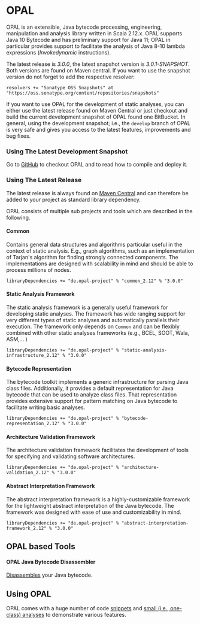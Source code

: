# OPAL

OPAL is an extensible, Java bytecode processing, engineering, manipulation and analysis library written in Scala 2.12.x. OPAL supports Java 10 Bytecode and has preliminary support for Java 11; OPAL in particular provides support to facilitate the analysis of Java 8-10 lambda expressions (*Invokedynamic* instructions). 

The latest release is *3.0.0*, the latest snapshot version is *3.0.1-SNAPSHOT*. Both versions are found on Maven central. If you want to use the snapshot version do not forget to add the respective resolver:

    resolvers += "Sonatype OSS Snapshots" at "https://oss.sonatype.org/content/repositories/snapshots"

If you want to use OPAL for the development of static analyses, you can either use the latest release found on Maven Central or just checkout and build the current development snapshot of OPAL found one BitBucket. In general, using the development snapshot; i.e., the `develop` branch of OPAL is very safe and gives you access to the latest features, improvements and bug fixes.

### Using The Latest Development Snapshot

Go to [GitHub](https://github.com/opalj/OPAL) to checkout OPAL and to read how to compile and deploy it.


### Using The Latest Release

The latest release is always found on [Maven Central](https://search.maven.org/#search%7Cga%7C1%7Cde.opal-project) and can therefore be added to your project as standard library dependency.

OPAL consists of multiple sub projects and tools which are described in the following.

#### Common
Contains general data structures and algorithms particular useful in the context of static analysis. E.g., graph algorithms, such as
an implementation of Tarjan's algorithm for finding strongly connected components. The implementations are designed with scalability in mind and should be able to process millions of nodes.

    libraryDependencies += "de.opal-project" % "common_2.12" % "3.0.0"


#### Static Analysis Framework

The static analysis framework is a generally useful framework for developing static analyses. The framework has wide ranging support for very different types of static analyses and automatically parallels their execution. The framework only depends on `Common` and can be flexibly combined with other static analyses frameworks (e.g., BCEL, SOOT, Wala, ASM,... ) 

    libraryDependencies += "de.opal-project" % "static-analysis-infrastructure_2.12" % "3.0.0"

#### Bytecode Representation
The bytecode toolkit implements a generic infrastructure for parsing Java class files. Additionally,
it provides a default representation for Java bytecode that can be used to analyze class files. That
representation provides extensive support for pattern matching on Java bytecode to facilitate writing
basic analyses.

    libraryDependencies += "de.opal-project" % "bytecode-representation_2.12" % "3.0.0"


#### Architecture Validation Framework
The architecture validation framework facilitates the development of tools for specifying and validating software architectures.

    libraryDependencies += "de.opal-project" % "architecture-validation_2.12" % "3.0.0"

#### Abstract Interpretation Framework
The abstract interpretation framework is a highly-customizable framework for the lightweight abstract interpretation of the Java bytecode. The framework was designed with ease of use and customizability in mind.

    libraryDependencies += "de.opal-project" % "abstract-interpretation-framework_2.12" % "3.0.0"

[comment]: # "Exploring the Abstract Interpretation Framework"

[comment]: # "To get a good, first idea what the abstract interpretation framework can do, you can use the *BugPicker*. It enables you to perform some local abstract interpretations. To get good results it is usually necessary to load the JDK and all related libraries."

## OPAL based Tools

[comment]: # "### BugPicker"

[comment]: # "Find bugs in your Java project using [BugPicker](tools/bugpicker/index.php)."

#### OPAL Java Bytecode Disassembler
[Disassembles](DeveloperTools.html) your Java bytecode.

## Using OPAL

OPAL comes with a huge number of code [snippets](https://bitbucket.org/snippets/delors/) and [small (i.e., one-class) analyses](https://github.com/opalj/OPAL/tree/develop/DEVELOPING_OPAL/demos/src/main/scala/org/opalj) to demonstrate various features.

